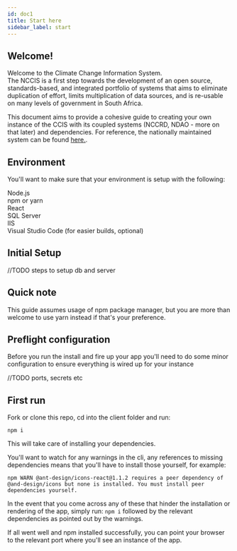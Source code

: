 ```yaml
---
id: doc1
title: Start here
sidebar_label: start
---
```




## Welcome!

Welcome to the Climate Change Information System. <br />
The NCCIS is a first step towards the development of an open source, standards-based, and integrated portfolio of systems that aims to eliminate duplication of effort, limits multiplication of data sources, and is re-usable on many levels of government in South Africa. 

This document aims to provide a cohesive guide to creating your own instance of the CCIS with its coupled systems (NCCRD, NDAO - more on that later) and dependencies. For reference, the nationally maintained system can be found [here.](https://ccis.environment.gov.za). 



## Environment

You'll want to make sure that your environment is setup with the following: 

Node.js <br />
npm or yarn <br />
React <br />
SQL Server <br />
IIS <br />
Visual Studio Code (for easier builds, optional)

## Initial Setup

//TODO steps to setup db and server

## Quick note

This guide assumes usage of npm package manager, but you are more than welcome to use yarn instead if that's your preference. 

## Preflight configuration

Before you run the install and fire up your app you'll need to do some minor configuration to ensure everything is wired up for your instance

//TODO ports, secrets etc

## First run

Fork or clone this repo, cd into the client folder and run: 

```
npm i
```
This will take care of installing your dependencies. 

You'll want to watch for any warnings in the cli, any references to missing dependencies means that you'll have to install those yourself, for example: 

```
npm WARN @ant-design/icons-react@1.1.2 requires a peer dependency of @and-design/icons but none is installed. You must install peer dependencies yourself. 
```
In the event that you come across any of these that hinder the installation or rendering of the app, simply run: `npm i` followed by the relevant dependencies as pointed out by the warnings.

If all went well and npm installed successfully, you can point your browser to the relevant port where you'll see an instance of the app. 

